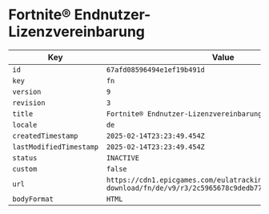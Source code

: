 # Fortnite® Endnutzer-Lizenzvereinbarung

| Key | Value |
| --- | ----- |
| `id` | `67afd08596494e1ef19b491d` |
| `key` | `fn` |
| `version` | `9` |
| `revision` | `3` |
| `title` | `Fortnite® Endnutzer-Lizenzvereinbarung` |
| `locale` | `de` |
| `createdTimestamp` | `2025-02-14T23:23:49.454Z` |
| `lastModifiedTimestamp` | `2025-02-14T23:23:49.454Z` |
| `status` | `INACTIVE` |
| `custom` | `false` |
| `url` | `https://cdn1.epicgames.com/eulatracking-download/fn/de/v9/r3/2c5965678c9dedb7748ce7321b9ce51b.pdf` |
| `bodyFormat` | `HTML` |
